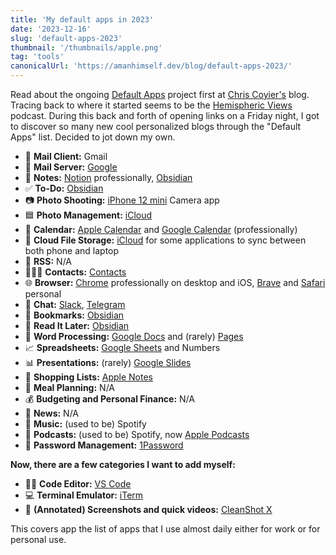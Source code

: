 ```yaml
---
title: 'My default apps in 2023'
date: '2023-12-16'
slug: 'default-apps-2023'
thumbnail: '/thumbnails/apple.png'
tag: 'tools'
canonicalUrl: 'https://amanhimself.dev/blog/default-apps-2023/'
---
```


Read about the ongoing [Default Apps](https://defaults.rknight.me/) project first at [Chris Coyier's](https://chriscoyier.net/2023/11/25/default-apps-2023/) blog. Tracing back to where it started seems to be the [Hemispheric Views](https://listen.hemisphericviews.com/097) podcast. During this back and forth of opening links on a Friday night, I got to discover so many new cool personalized blogs through the "Default Apps" list. Decided to jot down my own.

- 📨 **Mail Client:** Gmail
- 📮 **Mail Server:** [Google](https://www.google.com/gmail/about/)
- 📝 **Notes:** [Notion](https://notion.so/) professionally, [Obsidian](https://obsidian.md/)
- ✅ **To-Do:** [Obsidian](https://obsidian.md/)
- 📷 **Photo Shooting:** [iPhone 12 mini](https://www.apple.com/by/iphone-12/specs/) Camera app
- 🟦 **Photo Management:** [iCloud](https://icloud.com/)
- 📆 **Calendar:** [Apple Calendar](https://apps.apple.com/us/app/calendar/id1108185179) and [Google Calendar](https://calendar.google.com/) (professionally)
- 📁 **Cloud File Storage:** [iCloud](https://icloud.com/) for some applications to sync between both phone and laptop
- 📖 **RSS:** N/A
- 🙍🏻‍♂️ **Contacts:** [Contacts](https://apps.apple.com/us/app/contacts/id1069512615)
- 🌐 **Browser:** [Chrome](https://www.google.com/chrome/) professionally on desktop and iOS, [Brave](https://brave.com/) and [Safari](https://www.apple.com/in/safari/) personal
- 💬 **Chat:** [Slack](https://slack.com/), [Telegram](https://web.telegram.org/)
- 🔖 **Bookmarks:** [Obsidian](https://obsidian.md/)
- 📑 **Read It Later:** [Obsidian](https://obsidian.md/)
- 📜 **Word Processing:** [Google Docs](https://docs.google.com/) and (rarely) [Pages](https://www.apple.com/pages/)
- 📈 **Spreadsheets:** [Google Sheets](https://sheets.google.com/) and Numbers
- 📊 **Presentations:** (rarely) [Google Slides](https://slides.google.com)
- 🛒 **Shopping Lists:** [Apple Notes](https://apps.apple.com/us/app/notes/id1110145109)
- 🍴 **Meal Planning:** N/A
- 💰 **Budgeting and Personal Finance:** N/A
- 📰 **News:** N/A
- 🎵 **Music:** (used to be) Spotify
- 🎤 **Podcasts:** (used to be) Spotify, now [Apple Podcasts](https://www.apple.com/in/apple-podcasts/)
- 🔐 **Password Management:** [1Password](https://1password.com/)

**Now, there are a few categories I want to add myself:**

- 🧑‍💻 **Code Editor:** [VS Code](https://code.visualstudio.com/)
- 💻 **Terminal Emulator:** [iTerm](https://iterm2.com/)
- 🌌 **(Annotated) Screenshots and quick videos:** [CleanShot X](https://cleanshot.com/)

This covers app the list of apps that I use almost daily either for work or for personal use.
